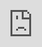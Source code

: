 ```yaml
---
title: Humanities
permalink: /curriculum/Departments/humanities/permalink/
description: ""
third_nav_title: Departments
variant: tiptap
---
```

<h2>Our VISION: Humanities students and staff are life-long learners with a global perspective.</h2><h4>The Humanities Team</h4><table><tbody><tr><th rowspan="1" colspan="1"><p></p></th><th rowspan="1" colspan="1"><p></p></th></tr><tr><td rowspan="1" colspan="1"><p><strong>HOD (Humanities)</strong></p></td><td rowspan="1" colspan="1"><p>Mdm S Santhi</p></td></tr><tr><td rowspan="1" colspan="1"><p><strong>Subject Head</strong></p></td><td rowspan="1" colspan="1"><p>Ms Fateha Binte Abdullah</p></td></tr><tr><td rowspan="1" colspan="1"><p><strong>Senior Teacher</strong></p></td><td rowspan="1" colspan="1"><p>Mrs Frances Ess</p></td></tr><tr><td rowspan="1" colspan="1"><p><strong>HOD (Discipline)</strong></p></td><td rowspan="1" colspan="1"><p>Mr Raj Kanna Velayutham</p></td></tr><tr><td rowspan="1" colspan="1"><p><strong>Lead Teacher (CCE)</strong></p></td><td rowspan="1" colspan="1"><p>Mrs Tricia Lim Sze Ling</p></td></tr><tr><td rowspan="1" colspan="1"><p><strong>Teachers</strong></p></td><td rowspan="1" colspan="1"><p>Mr Jeremy Ong Zhen Wei <br>Ms Alethea Goei <br>Ms Su Haiyin <br>Mr Chen Zhen <br>Ms Sherrie Ng <br>Mrs Eugenia Tan</p></td></tr></tbody></table><p>Welcome to the Mayflower Humanities Department! Our department comprises of a team of qualified and dedicated teachers who are passionate about the study of humanities.</p><p>Our aim is to provide students with an <strong>engaging and stimulating learning environment</strong> where they can explore the diversity of human experience and gain a <strong>deep understanding</strong> of key concepts, issues, and themes in our world today.</p><p>We recognize that <strong>every student is unique</strong> and thus believe in using a <strong>variety of teaching methods that cater to diverse learning styles</strong> to ensure that all students are able to develop their skills and achieve their full potential and be able to thrive in our fast-changing world.</p><p>Our Humanities Department also prides itself on its inclusivity and commitment to fostering a <strong>culture of respect, understanding, and tolerance</strong>. We believe in providing a safe and nurturing environment where students feel empowered to express themselves freely and grow intellectually and personally.</p><p>&gt; In a nutshell, we aim to put empower our students in the classroom by putting them in the driver’s seat.</p><p>Our lessons are designed to develop in our students the <strong>dispositions needed to be an independent learner</strong>. From peer to self-assessments and reflections, we nudge our students to evaluate and defend their perspectives and answers.</p><p>With Blended Learning here to stay, our teachers have continued to <strong>leverage on technology</strong>. In order to keep up with the changes, special emphasis has always been placed on the professional development of our teachers. The Humanities teachers work together to design learning experiences tapping on the affordances of technology to promote self-regulated learning. Teachers attend workshops and share ways to differentiate learning in the classroom so that students can learn at their own pace.</p><p>At Mayflower, we also believe in creating opportunities for our students to further their <strong>learning beyond the classroom</strong>. We offer field trips, sessions with guest speakers, enrichment activities and exposure to competitions that complement the curriculum and provide students with practical experiences that enhance their learning.</p><p>At the end of the school experience at Mayflower, we hope to have imparted in our students the love and appreciation of the humanities.</p><p>If you have any questions or would like to know more about our curriculum, please contact us.</p><h2>Notable Programmes &amp; Events</h2><h4>Investigative Projects</h4><p>With inquiry-based learning as the cornerstone, students of all levels embark on Geographical Investigations. Lower Secondary students also work on historical sources to make sense of the past and form interpretations and conclusions relating to Singapore's history. In Social Studies classes, our Secondary 3 students and all NT students, embark on various projects to better understand current societal issues.</p><h4>MOE Geography/History Challenge</h4><p>Every year, we send a team of students to participate in the Geography and History MOE Challenges. By doing so, our students are given the opportunity to learn deeply and go beyond the syllabus. These competitions have also been an excellent way to talent-spot promising students. These students are offered to join the Talent Development Programme specifically meant for students keen to pursue these humanities subjects at the A level.</p><h4>PROVE IT! Competition</h4><p>Selected lower secondary students take part in this inter-school challenge that examines their ability to evaluate for reliable information, an important life skill in these times.</p><div class="isomer-image-wrapper"><img style="width: 100%" height="auto" width="100%" alt="" src="/images/science1.jpg"></div><p><strong>Let’s NOT get left behind as we travel the virtual world!<br>Put on your VR Goggles and scan the QR code below to experience it yourself.</strong></p><h2>Photo</h2><p><strong>Active Learners</strong></p><div class="iframe-wrapper"><iframe style="position: absolute; top: 0; left: 0; width: 100%; height: 100%;" allowfullscreen="true" frameborder="0" src="https://docs.google.com/presentation/d/e/2PACX-1vQyXMfG5juOyJlOxRPoaEsSHQw4KMsU_mLV2bRgAgCoXqmGZ54f5K9XFfmCbky5T2R3XmURvZKvSLSw/embed?start=1&amp;loop=1&amp;delayms=3000"></iframe></div><p><strong>External competitions have been challenging and particularly</strong></p><div class="iframe-wrapper"><iframe style="position: absolute; top: 0; left: 0; width: 100%; height: 100%;" allowfullscreen="true" frameborder="0" src="https://docs.google.com/presentation/d/e/2PACX-1vT9IvgGucY7kY0p6UUCf9ZDeL1-5hrwSigSoeJlLTieCWudJwLx_R_OeV6ujqjQdb6nKuQahGqXQymQ/embed?start=1&amp;loop=1&amp;delayms=3000"></iframe></div><p><strong>Learning Outdoors with fieldwork</strong></p><div class="iframe-wrapper"><iframe style="position: absolute; top: 0; left: 0; width: 100%; height: 100%;" allowfullscreen="true" frameborder="0" src="https://docs.google.com/presentation/d/e/2PACX-1vSjba9ag3LPaJWw4QigvLuV9TNU5yW2G_LvaWswFiWTsNgPmiVIXTWDWQeYZ688Ee0GGnndn0daUfkN/embed?start=1&amp;loop=1&amp;delayms=3000"></iframe></div><p><strong>Opportunities to learn from the Experts!</strong></p><div class="iframe-wrapper"><iframe style="position: absolute; top: 0; left: 0; width: 100%; height: 100%;" allowfullscreen="true" frameborder="0" src="https://docs.google.com/presentation/d/e/2PACX-1vTxNhAaYg56u-Yprhiny3lpkfHcH9jNbgxJsKBV4F49XGhAaLW2orCgVojCW9JDFMhsfoejtvsYYGy7/embed?start=1&amp;loop=1&amp;delayms=3000"></iframe></div><h2>Videos</h2><table><tbody><tr><th rowspan="1" colspan="1"><p>Geography</p></th><th rowspan="1" colspan="1"><p>History</p></th></tr><tr><td rowspan="1" colspan="1"><p>&nbsp;<a href="https://youtu.be/o3a1fkLsNS4" rel="noopener noreferrer nofollow" target="_blank">Take a flight over a Volcano!</a> <br>&nbsp;<a href="https://youtu.be/ELQh3z4KrXk" rel="noopener noreferrer nofollow" target="_blank">Hike through the Rainforest</a> <br>&nbsp;<a href="https://youtu.be/PFqv_QKO574" rel="noopener noreferrer nofollow" target="_blank">Stroll along the slums</a></p></td><td rowspan="1" colspan="1"><p><a href="https://youtu.be/m7h4XuvLrmg" rel="noopener noreferrer nofollow" target="_blank">Trench Warfare</a> <br><a href="https://youtu.be/5xKaXPrfAMs" rel="noopener noreferrer nofollow" target="_blank">Air Raid Tunnels WW2</a> <br><a href="https://youtu.be/Hgp6ZH-by-E" rel="noopener noreferrer nofollow" target="_blank">Atomic Bombing</a></p></td></tr></tbody></table><h4>YouTube</h4><div class="iframe-wrapper"><iframe style="position: absolute; top: 0; left: 0; width: 100%; height: 100%;" allowfullscreen="true" frameborder="0" src="https://www.youtube.com/embed/Mln87VqWOTQ"></iframe></div><p></p>